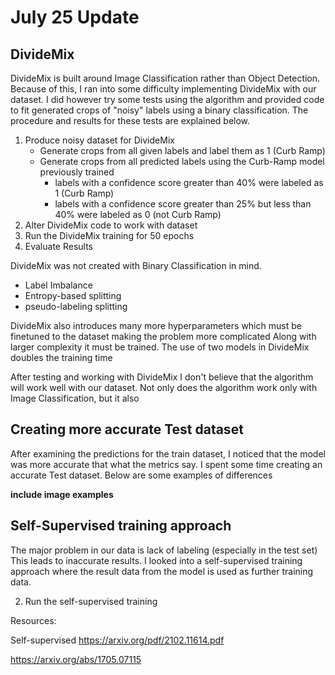 # July 25 Update 

## DivideMix

DivideMix is built around Image Classification rather than Object Detection. Because of this, I ran into some difficulty implementing DivideMix with our dataset. I did however try some tests using the algorithm and provided code to fit generated crops of "noisy" labels using a binary classification. The procedure and results for these tests are explained below.

1. Produce noisy dataset for DivideMix
    - Generate crops from all given labels and label them as 1 (Curb Ramp)
    - Generate crops from all predicted labels using the Curb-Ramp model previously trained
        - labels with a confidence score greater than 40% were labeled as 1 (Curb Ramp)
        - labels with a confidence score greater than 25% but less than 40% were labeled as 0 (not Curb Ramp)
2. Alter DivideMix code to work with dataset
3. Run the DivideMix training for 50 epochs 
4. Evaluate Results

DivideMix was not created with Binary Classification in mind. 
- Label Imbalance
- Entropy-based splitting 
- pseudo-labeling splitting

DivideMix also introduces many more hyperparameters which must be finetuned to the dataset making the problem more complicated 
Along with larger complexity it must be trained. The use of two models in DivideMix doubles the training time 

After testing and working with DivideMix I don't believe that the algorithm will work well with our dataset. Not only does the algorithm work only with Image Classification, but it also 

## Creating more accurate Test dataset

After examining the predictions for the train dataset, I noticed that the model was more accurate that what the metrics say. I spent some time creating an accurate Test dataset. Below are some examples of differences

**include image examples**


## Self-Supervised training approach

The major problem in our data is lack of labeling (especially in the test set) This leads to inaccurate results. I looked into a self-supervised training approach where the result data from the model is used as further training data. 

2. Run the self-supervised training


Resources:

Self-supervised
https://arxiv.org/pdf/2102.11614.pdf

https://arxiv.org/abs/1705.07115


